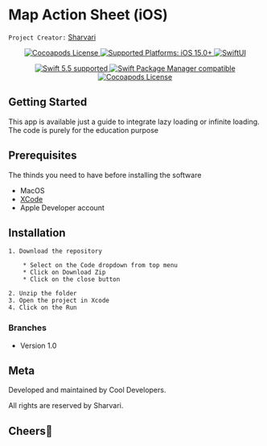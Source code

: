 # Map Action Sheet (iOS)

`Project Creator:` [Sharvari](http://sharvari.dev/)

<p align="center">
  <a href="https://www.swift.org/LICENSE.txt">
    <img alt="Cocoapods License" src="https://img.shields.io/cocoapods/l/Firebase">
  </a>
  <a href="Platforms">
    <img src="https://img.shields.io/badge/%20build-iOS%2014%2B-brightgreen?label=platforms" alt="Supported Platforms: iOS 15.0+" />
  </a>
  <a href="framework">
    <img src="https://img.shields.io/badge/%20build-SwiftUI-purple?label=framework" alt="SwiftUI" />
  </a>
</p>

<p align="center">
  <a href="https://github.com/apple/swift">
    <img src="https://img.shields.io/badge/Swift-5.5-orange.svg" alt="Swift 5.5 supported">
  </a>
  <a href="https://swift.org/package-manager/">
    <img src="https://img.shields.io/badge/Swift_Package_Manager-compatible-orange?style=flat-square" alt="Swift Package Manager compatible">
  </a>
  <a href="https://img.shields.io/cocoapods/l/:spec">
    <img alt="Cocoapods License" src="https://img.shields.io/badge/%20build-pods-red?label=plugins">
  </a>
</p>


## Getting Started

This app is available just a guide to integrate lazy loading or infinite loading.
The code is purely for the education purpose


## Prerequisites

The thinds you need to have before installing the software

* MacOS
* [XCode](https://apps.apple.com/ca/app/xcode/id497799835?mt=12)
* Apple Developer account

## Installation 

```
1. Download the repository

    * Select on the Code dropdown from top menu
    * Click on Download Zip
    * Click on the close button

2. Unzip the folder
3. Open the project in Xcode
4. Click on the Run
```

### Branches
* Version 1.0

## Meta

Developed and maintained by Cool Developers.

All rights are reserved by Sharvari.

## Cheers🥂




